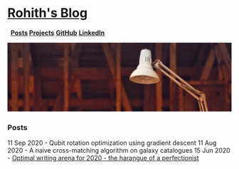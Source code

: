 # [Rohith's Blog](rohithmay.netlify.app)

​		<strong>															 [Posts](./posts)	  	[Projects](./projects)</strong>		[**GitHub**](https://github.com/rohithmay)		 [**LinkedIn**](https://www.linkedin.com/in/rohithkris96/)



<img src="./posts-header-lamp.jpg" style="zoom:50%;" />



### Posts



11 Sep 2020 - Qubit rotation optimization using gradient descent
11 Aug 2020 - A naive cross-matching algorithm on galaxy catalogues
15 Jun 2020 - [Optimal writing arena for 2020 - the harangue of a perfectionist](./posts/2020-06-15-blogin2020)

